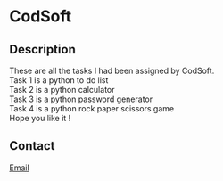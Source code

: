 # CodSoft
## Description
These are all the tasks I had been assigned by CodSoft.
<br>
Task 1 is a python to do list 
<br>
Task 2 is a python calculator
<br>
Task 3 is a python password generator 
<br>
Task 4 is a python rock paper scissors game
<br>
Hope you like it ! 
<br>
## Contact
[Email](mailto:sanajamal869@gmail.com)
